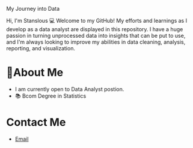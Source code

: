 My Journey into Data


Hi, I'm Stanslous 💻 Welcome to my GitHub! 
My efforts and learnings as I develop as a data analyst are displayed in this repository. I have a huge passion in turning unprocessed data into insights that can be put to use, and I'm always looking to improve my abilities in data cleaning, analysis, reporting, and visualization.

# 👤About Me

   * I am currently open to Data Analyst postion.
   * 📚 Bcom Degree in Statistics

# Contact Me

   * [Email](www.linkedin.com/in/stanslous-nhau)
